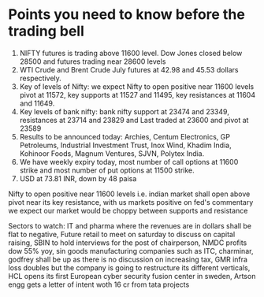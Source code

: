 # Points you need to know before the trading bell
1. NIFTY futures is trading above 11600 level. Dow Jones closed below 28500 and futures trading near 28600 levels
2. WTI Crude and Brent Crude July futures at 42.98 and 45.53  dollars respectively.
3. Key of levels of Nifty: we expect Nifty to open positive near 11600 levels pivot at 11572, key supports at 11527 and 11495, key resistances at 11604 and 11649.
4. Key levels of bank nifty: bank nifty support at 23474 and 23349, resistances at 23714 and 23829 and Last traded at 23600 and pivot at 23589
5. Results to be announced today: Archies, Centum Electronics, GP Petroleums, Industrial Investment Trust, Inox Wind, Khadim India, Kohinoor Foods, Magnum Ventures, SJVN, Polytex India.
6. We have weekly expiry today, most number of call options at 11600 strike and most number of put options at 11500 strike. 
7. USD at 73.81 INR, down by 48 paisa

Nifty to open positive near 11600 levels i.e. indian market shall open above pivot near its key resistance, with us markets positive on fed's commentary we expect our market would be choppy between supports and resistance

Sectors to watch: IT and pharma where the revenues are in dollars shall be flat to negative, Future retail to meet on saturday to discuss on capital raising, SBIN to hold interviews for the post of chairperson, NMDC profits dow 55% yoy, sin goods  manufacturing companies such as ITC, charminar, godfrey shall be up as there is no discussion on increasing tax, GMR infra loss doubles but the company is going to restructure its different verticals, HCL opens its first European cyber security fusion center in sweden, Artson engg gets a letter of intent woth 16 cr from tata projects
